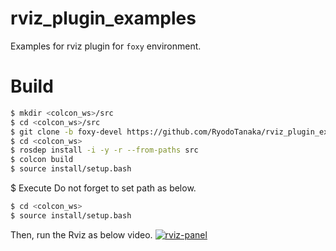 # rviz_plugin_examples
Examples for rviz plugin for `foxy` environment.

# Build
```bash
$ mkdir <colcon_ws>/src
$ cd <colcon_ws>/src
$ git clone -b foxy-devel https://github.com/RyodoTanaka/rviz_plugin_examples.git
$ cd <colcon_ws>
$ rosdep install -i -y -r --from-paths src
$ colcon build
$ source install/setup.bash
```

$ Execute
Do not forget to set path as below.
```bash
$ cd <colcon_ws>
$ source install/setup.bash
```
Then, run the Rviz as below video.
[![rviz-panel](.images/rviz-panel.gif)](https://youtu.be/xL5g6bMIP3w)
